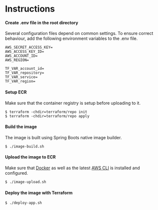 # Instructions

#### Create .env file in the root directory

Several configuration files depend on common settings. To ensure correct behaviour, add the following environment
variables to the .env file.

```
AWS_SECRET_ACCESS_KEY=
AWS_ACCESS_KEY_ID=
AWS_ACCOUNT_ID=
AWS_REGION=

TF_VAR_account_id=
TF_VAR_repository=
TF_VAR_service=
TF_VAR_region=
```

#### Setup ECR

Make sure that the container registry is setup before uploading to it.

```
$ terraform -chdir=terraform/repo init
$ terraform -chdir=terraform/repo apply
```

#### Build the image

The image is built using Spring Boots native image builder.

```
$ ./image-build.sh
```

#### Upload the image to ECR

Make sure that [Docker](https://www.docker.com/products/docker-desktop) as well as the
latest [AWS CLI](https://docs.aws.amazon.com/cli/latest/userguide/getting-started-install.html) is installed and
configured.

```
$ ./image-upload.sh
```

#### Deploy the image with Terraform

```
$ ./deploy-app.sh
```